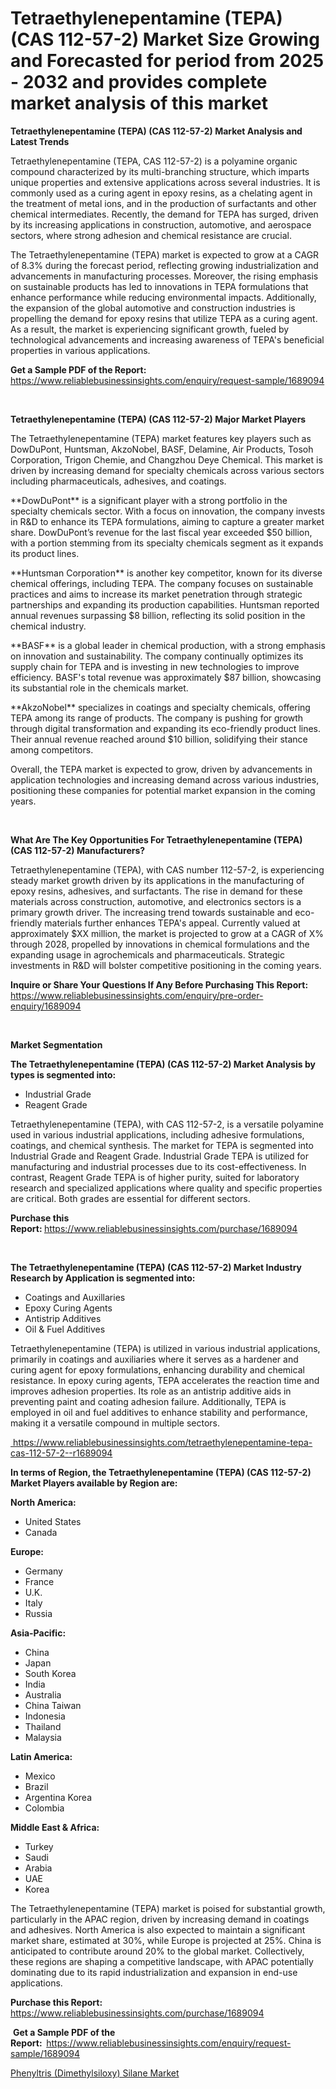 <p><h1>Tetraethylenepentamine (TEPA) (CAS 112-57-2) Market Size Growing and Forecasted for period from 2025 - 2032 and provides complete market analysis of this market</h1></p><p><strong>Tetraethylenepentamine (TEPA) (CAS 112-57-2) Market Analysis and Latest Trends</strong></p>
<p><p>Tetraethylenepentamine (TEPA, CAS 112-57-2) is a polyamine organic compound characterized by its multi-branching structure, which imparts unique properties and extensive applications across several industries. It is commonly used as a curing agent in epoxy resins, as a chelating agent in the treatment of metal ions, and in the production of surfactants and other chemical intermediates. Recently, the demand for TEPA has surged, driven by its increasing applications in construction, automotive, and aerospace sectors, where strong adhesion and chemical resistance are crucial.</p><p>The Tetraethylenepentamine (TEPA) market is expected to grow at a CAGR of 8.3% during the forecast period, reflecting growing industrialization and advancements in manufacturing processes. Moreover, the rising emphasis on sustainable products has led to innovations in TEPA formulations that enhance performance while reducing environmental impacts. Additionally, the expansion of the global automotive and construction industries is propelling the demand for epoxy resins that utilize TEPA as a curing agent. As a result, the market is experiencing significant growth, fueled by technological advancements and increasing awareness of TEPA's beneficial properties in various applications.</p></p>
<p><strong>Get a Sample PDF of the Report:&nbsp;</strong> <a href="https://www.reliablebusinessinsights.com/enquiry/request-sample/1689094?utm_campaign=3321&utm_medium=2&utm_source=Github&utm_content=ia&utm_term=26032025&utm_id=tetraethylenepentamine-tepa-cas-112-57-2">https://www.reliablebusinessinsights.com/enquiry/request-sample/1689094</a></p>
<p>&nbsp;</p>
<p><strong>Tetraethylenepentamine (TEPA) (CAS 112-57-2) Major Market Players</strong></p>
<p><p>The Tetraethylenepentamine (TEPA) market features key players such as DowDuPont, Huntsman, AkzoNobel, BASF, Delamine, Air Products, Tosoh Corporation, Trigon Chemie, and Changzhou Deye Chemical. This market is driven by increasing demand for specialty chemicals across various sectors including pharmaceuticals, adhesives, and coatings.</p><p>**DowDuPont** is a significant player with a strong portfolio in the specialty chemicals sector. With a focus on innovation, the company invests in R&D to enhance its TEPA formulations, aiming to capture a greater market share. DowDuPont’s revenue for the last fiscal year exceeded $50 billion, with a portion stemming from its specialty chemicals segment as it expands its product lines.</p><p>**Huntsman Corporation** is another key competitor, known for its diverse chemical offerings, including TEPA. The company focuses on sustainable practices and aims to increase its market penetration through strategic partnerships and expanding its production capabilities. Huntsman reported annual revenues surpassing $8 billion, reflecting its solid position in the chemical industry.</p><p>**BASF** is a global leader in chemical production, with a strong emphasis on innovation and sustainability. The company continually optimizes its supply chain for TEPA and is investing in new technologies to improve efficiency. BASF's total revenue was approximately $87 billion, showcasing its substantial role in the chemicals market.</p><p>**AkzoNobel** specializes in coatings and specialty chemicals, offering TEPA among its range of products. The company is pushing for growth through digital transformation and expanding its eco-friendly product lines. Their annual revenue reached around $10 billion, solidifying their stance among competitors.</p><p>Overall, the TEPA market is expected to grow, driven by advancements in application technologies and increasing demand across various industries, positioning these companies for potential market expansion in the coming years.</p></p>
<p>&nbsp;</p>
<p><strong>What Are The Key Opportunities For Tetraethylenepentamine (TEPA) (CAS 112-57-2) Manufacturers?</strong></p>
<p><p>Tetraethylenepentamine (TEPA), with CAS number 112-57-2, is experiencing steady market growth driven by its applications in the manufacturing of epoxy resins, adhesives, and surfactants. The rise in demand for these materials across construction, automotive, and electronics sectors is a primary growth driver. The increasing trend towards sustainable and eco-friendly materials further enhances TEPA's appeal. Currently valued at approximately $XX million, the market is projected to grow at a CAGR of X% through 2028, propelled by innovations in chemical formulations and the expanding usage in agrochemicals and pharmaceuticals. Strategic investments in R&D will bolster competitive positioning in the coming years.</p></p>
<p><strong>Inquire or Share Your Questions If Any Before Purchasing This Report:</strong> <a href="https://www.reliablebusinessinsights.com/enquiry/pre-order-enquiry/1689094?utm_campaign=3321&utm_medium=2&utm_source=Github&utm_content=ia&utm_term=26032025&utm_id=tetraethylenepentamine-tepa-cas-112-57-2">https://www.reliablebusinessinsights.com/enquiry/pre-order-enquiry/1689094</a></p>
<p>&nbsp;</p>
<p><strong>Market Segmentation</strong></p>
<p><strong>The Tetraethylenepentamine (TEPA) (CAS 112-57-2) Market Analysis by types is segmented into:</strong></p>
<p><ul><li>Industrial Grade</li><li>Reagent Grade</li></ul></p>
<p><p>Tetraethylenepentamine (TEPA), with CAS 112-57-2, is a versatile polyamine used in various industrial applications, including adhesive formulations, coatings, and chemical synthesis. The market for TEPA is segmented into Industrial Grade and Reagent Grade. Industrial Grade TEPA is utilized for manufacturing and industrial processes due to its cost-effectiveness. In contrast, Reagent Grade TEPA is of higher purity, suited for laboratory research and specialized applications where quality and specific properties are critical. Both grades are essential for different sectors.</p></p>
<p><strong>Purchase this Report:&nbsp;</strong><a href="https://www.reliablebusinessinsights.com/purchase/1689094?utm_campaign=3321&utm_medium=2&utm_source=Github&utm_content=ia&utm_term=26032025&utm_id=tetraethylenepentamine-tepa-cas-112-57-2">https://www.reliablebusinessinsights.com/purchase/1689094</a></p>
<p>&nbsp;</p>
<p><strong>The Tetraethylenepentamine (TEPA) (CAS 112-57-2) Market Industry Research by Application is segmented into:</strong></p>
<p><ul><li>Coatings and Auxillaries</li><li>Epoxy Curing Agents</li><li>Antistrip Additives</li><li>Oil & Fuel Additives</li></ul></p>
<p><p>Tetraethylenepentamine (TEPA) is utilized in various industrial applications, primarily in coatings and auxiliaries where it serves as a hardener and curing agent for epoxy formulations, enhancing durability and chemical resistance. In epoxy curing agents, TEPA accelerates the reaction time and improves adhesion properties. Its role as an antistrip additive aids in preventing paint and coating adhesion failure. Additionally, TEPA is employed in oil and fuel additives to enhance stability and performance, making it a versatile compound in multiple sectors.</p></p>
<p><a href="https://www.reliablebusinessinsights.com/tetraethylenepentamine-tepa-cas-112-57-2--r1689094?utm_campaign=3321&utm_medium=2&utm_source=Github&utm_content=ia&utm_term=26032025&utm_id=tetraethylenepentamine-tepa-cas-112-57-2">&nbsp;https://www.reliablebusinessinsights.com/tetraethylenepentamine-tepa-cas-112-57-2--r1689094</a></p>
<p><strong>In terms of Region, the Tetraethylenepentamine (TEPA) (CAS 112-57-2) Market Players available by Region are:</strong></p>
<p>
    <p> <strong> North America: </strong>
        <ul>
            <li>United States</li>
            <li>Canada</li>
        </ul>
        </p> 
    <p> <strong> Europe: </strong>
        <ul>
            <li>Germany</li>
            <li>France</li>
            <li>U.K.</li>
            <li>Italy</li>
            <li>Russia</li>
        </ul>
        </p> 
    <p> <strong> Asia-Pacific: </strong>
        <ul>
            <li>China</li>
            <li>Japan</li>
            <li>South Korea</li>
            <li>India</li>
            <li>Australia</li>
            <li>China Taiwan</li>
            <li>Indonesia</li>
            <li>Thailand</li>
            <li>Malaysia</li>
        </ul>
        </p> 
    <p> <strong> Latin America: </strong>
        <ul>
            <li>Mexico</li>
            <li>Brazil</li>
            <li>Argentina Korea</li>
            <li>Colombia</li>
        </ul>
        </p> 
    <p> <strong> Middle East & Africa: </strong>
        <ul>
            <li>Turkey</li>
            <li>Saudi</li>
            <li>Arabia</li>
            <li>UAE</li>
            <li>Korea</li>
        </ul>
    </p>
    </p>
<p><p>The Tetraethylenepentamine (TEPA) market is poised for substantial growth, particularly in the APAC region, driven by increasing demand in coatings and adhesives. North America is also expected to maintain a significant market share, estimated at 30%, while Europe is projected at 25%. China is anticipated to contribute around 20% to the global market. Collectively, these regions are shaping a competitive landscape, with APAC potentially dominating due to its rapid industrialization and expansion in end-use applications.</p></p>
<p><strong>Purchase this Report: </strong><a href="https://www.reliablebusinessinsights.com/purchase/1689094?utm_campaign=3321&utm_medium=2&utm_source=Github&utm_content=ia&utm_term=26032025&utm_id=tetraethylenepentamine-tepa-cas-112-57-2">https://www.reliablebusinessinsights.com/purchase/1689094</a></p>
<p>&nbsp;<strong>Get a Sample PDF of the Report:&nbsp;&nbsp;</strong><a href="https://www.reliablebusinessinsights.com/enquiry/request-sample/1689094?utm_campaign=3321&utm_medium=2&utm_source=Github&utm_content=ia&utm_term=26032025&utm_id=tetraethylenepentamine-tepa-cas-112-57-2">https://www.reliablebusinessinsights.com/enquiry/request-sample/1689094</a></p>
<p><strong></strong></p>
<p><p><a href="https://github.com/elvutedipela/Market-Research-Report-List-1/blob/main/phenyltris-dimethylsiloxy-silane-market.md?utm_campaign=3321&utm_medium=2&utm_source=Github&utm_content=ia&utm_term=26032025&utm_id=tetraethylenepentamine-tepa-cas-112-57-2">Phenyltris (Dimethylsiloxy) Silane Market</a></p></p>